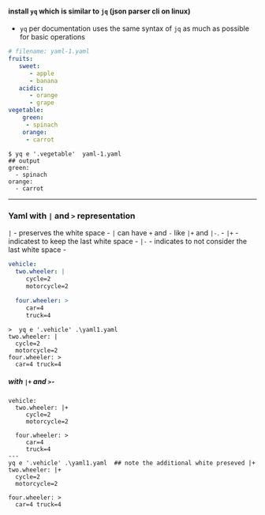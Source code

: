 #### install `yq` which is similar to `jq` (json parser cli on linux)
  - `yq` per documentation uses the same syntax of `jq` as much as possible for basic operations


```yaml
# filename: yaml-1.yaml
fruits:
   sweet: 
      - apple
      - banana
   acidic: 
      - orange
      - grape
vegetable:
    green:
     - spinach
    orange:
     - carrot
```
```
$ yq e '.vegetable'  yaml-1.yaml
## output
green:
  - spinach
orange:
  - carrot
```
------------
### Yaml with `|` and `>` representation
  `|` - preserves the white space
     - `|` can have `+` and `-` like `|+` and `|-`.
     - `|+` - indicatest to keep the last white space
     - `|-` - indicates to not consider the last white space
     - 
```yaml
vehicle:
  two.wheeler: |
     cycle=2
     motorcycle=2
     
  four.wheeler: >
     car=4
     truck=4
```
```
>  yq e '.vehicle' .\yaml1.yaml
two.wheeler: |
  cycle=2
  motorcycle=2
four.wheeler: >
  car=4 truck=4
```

##### with `|+` and `>-`
```
vehicle:
  two.wheeler: |+
     cycle=2
     motorcycle=2
     
  four.wheeler: >
     car=4
     truck=4
---
yq e '.vehicle' .\yaml1.yaml  ## note the additional white preseved |+
two.wheeler: |+
  cycle=2
  motorcycle=2

four.wheeler: >
  car=4 truck=4
```
